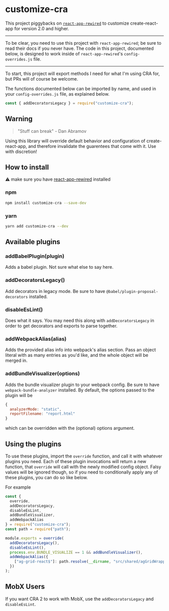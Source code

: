 # customize-cra

This project piggybacks on [`react-app-rewired`](https://github.com/timarney/react-app-rewired/) to customize create-react-app for version 2.0 and higher.

---

To be clear, you need to use this project with `react-app-rewired`; be sure to read their docs if you never have. The code in this project, documented below, is designed to work inside of `react-app-rewired`'s `config-overrides.js` file.

---

To start, this project will export methods I need for what I'm using CRA for, but PRs will of course be welcome.

The functions documented below can be imported by name, and used in your `config-overrides.js` file, as explained below.

```js
const { addDecoratorsLegacy } = require("customize-cra");
```

## Warning

> "Stuff can break"
> \- Dan Abramov

Using this library will override default behavior and configuration of create-react-app, and therefore invalidate the guarentees that come with it. Use with discretion!

## How to install

⚠️ make sure you have [react-app-rewired](https://github.com/timarney/react-app-rewired/) installed

### npm

```bash
npm install customize-cra --save-dev
```

### yarn

```bash
yarn add customize-cra --dev
```

## Available plugins

### addBabelPlugin(plugin)

Adds a babel plugin. Not sure what else to say here.

### addDecoratorsLegacy()

Add decorators in legacy mode. Be sure to have `@babel/plugin-proposal-decorators` installed.

### disableEsLint()

Does what it says. You may need this along with `addDecoratorsLegacy` in order to get decorators and exports to parse together.

### addWebpackAlias(alias)

Adds the provided alias info into webpack's alias section. Pass an object literal with as many entries as you'd like, and the whole object will be merged in.

### addBundleVisualizer(options)

Adds the bundle visualizer plugin to your webpack config. Be sure to have `webpack-bundle-analyzer` installed. By default, the options passed to the plugin will be

```js
{
  analyzerMode: "static",
  reportFilename: "report.html"
}
```

which can be overridden with the (optional) options argument.

## Using the plugins

To use these plugins, import the `override` function, and call it with whatever plugins you need. Each of these plugin invocations will return a new function, that `override` will call with the newly modified config object. Falsy values will be ignored though, so if you need to conditionally apply any of these plugins, you can do so like below.

For example

```js
const {
  override,
  addDecoratorsLegacy,
  disableEsLint,
  addBundleVisualizer,
  addWebpackAlias
} = require("customize-cra");
const path = require("path");

module.exports = override(
  addDecoratorsLegacy(),
  disableEsLint(),
  process.env.BUNDLE_VISUALIZE == 1 && addBundleVisualizer(),
  addWebpackAlias({
    ["ag-grid-react$"]: path.resolve(__dirname, "src/shared/agGridWrapper.js")
  })
);
```

## MobX Users

If you want CRA 2 to work with MobX, use the `addDecoratorsLegacy` and `disableEsLint`.

